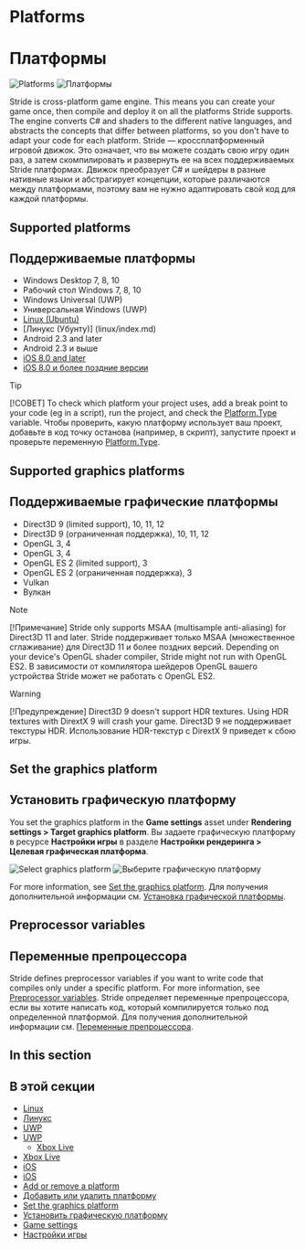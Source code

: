 # Platforms
# Платформы

![Platforms](media/game-engine-system-requirements-intro-pic.png)
![Платформы](media/game-engine-system-requirements-intro-pic.png)

Stride is cross-platform game engine. This means you can create your game once, then compile and deploy it on all the platforms Stride supports. The engine converts C# and shaders to the different native languages, and abstracts the concepts that differ between platforms, so you don't have to adapt your code for each platform.
Stride — кроссплатформенный игровой движок.  Это означает, что вы можете создать свою игру один раз, а затем скомпилировать и развернуть ее на всех поддерживаемых Stride платформах.  Движок преобразует C# и шейдеры в разные нативные языки и абстрагирует концепции, которые различаются между платформами, поэтому вам не нужно адаптировать свой код для каждой платформы.

## Supported platforms
## Поддерживаемые платформы

* Windows Desktop 7, 8, 10
* Рабочий стол Windows 7, 8, 10
* Windows Universal (UWP)
* Универсальная Windows (UWP)
* [Linux (Ubuntu)](linux/index.md)
* [Линукс (Убунту)] (linux/index.md)
* Android 2.3 and later
* Android 2.3 и выше
* [iOS 8.0 and later](ios.md)
* [iOS 8.0 и более поздние версии](ios.md)

> [!TIP]
> [!СОВЕТ]
> To check which platform your project uses, add a break point to your code (eg in a script), run the project, and check the [Platform.Type](xref:Stride.Core.Platform.Type) variable.
> Чтобы проверить, какую платформу использует ваш проект, добавьте в код точку останова (например, в скрипт), запустите проект и проверьте переменную [Platform.Type](xref:Stride.Core.Platform.Type).

## Supported graphics platforms
## Поддерживаемые графические платформы

* Direct3D 9 (limited support), 10, 11, 12
* Direct3D 9 (ограниченная поддержка), 10, 11, 12
* OpenGL 3, 4
* OpenGL 3, 4
* OpenGL ES 2 (limited support), 3
* OpenGL ES 2 (ограниченная поддержка), 3
* Vulkan
* Вулкан

>[!Note]
>[!Примечание]
>Stride only supports MSAA (multisample anti-aliasing) for Direct3D 11 and later.
>Stride поддерживает только MSAA (множественное сглаживание) для Direct3D 11 и более поздних версий.
>Depending on your device's OpenGL shader compiler, Stride might not run with OpenGL ES2.
>В зависимости от компилятора шейдеров OpenGL вашего устройства Stride может не работать с OpenGL ES2.

>[!Warning]
>[!Предупреждение]
>Direct3D 9 doesn't support HDR textures. Using HDR textures with DirextX 9 will crash your game.
>Direct3D 9 не поддерживает текстуры HDR.  Использование HDR-текстур с DirextX 9 приведет к сбою игры.

## Set the graphics platform
## Установить графическую платформу

You set the graphics platform in the **Game settings** asset under **Rendering settings > Target graphics platform**.
Вы задаете графическую платформу в ресурсе **Настройки игры** в разделе **Настройки рендеринга > Целевая графическая платформа**.

![Select graphics platform](media/change-graphics-platform.png)
![Выберите графическую платформу](media/change-graphics-platform.png)

For more information, see [Set the graphics platform](set-the-graphics-platform.md).
Для получения дополнительной информации см. [Установка графической платформы](set-the-graphics-platform.md).

## Preprocessor variables
## Переменные препроцессора

Stride defines preprocessor variables if you want to write code that compiles only under a specific platform. For more information, see [Preprocessor variables](../scripts/preprocessor-variables.md).
Stride определяет переменные препроцессора, если вы хотите написать код, который компилируется только под определенной платформой.  Для получения дополнительной информации см. [Переменные препроцессора](../scripts/preprocessor-variables.md).

## In this section
## В этой секции

* [Linux](linux/index.md)
* [Линукс](linux/index.md)
* [UWP](uwp/index.md)
* [UWP](uwp/index.md)
    * [Xbox Live](uwp/xbox-live.md)
* [Xbox Live](uwp/xbox-live.md)
* [iOS](ios.md)
* [iOS](ios.md)
* [Add or remove a platform](add-or-remove-a-platform.md)
* [Добавить или удалить платформу](add-or-remove-a-platform.md)
* [Set the graphics platform](set-the-graphics-platform.md)
* [Установить графическую платформу](set-the-graphics-platform.md)
* [Game settings](../game-studio/game-settings.md)
* [Настройки игры](../game-studio/game-settings.md)
